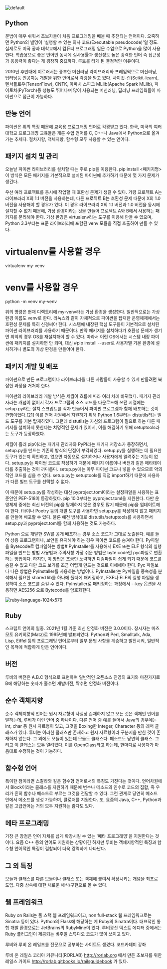 


![default](https://user-images.githubusercontent.com/31435126/49341251-1735f080-f68e-11e8-99fb-809c1f38a258.png)










<h2>Python</h2>

문법이 매우 쉬워서 초보자들이 처음 프로그래밍을 배울 때 추천되는 언어이다. 오죽하면 Python의 별명이 '실행할 수 있는 의사 코드(Executable pseudocode)'일 정도. 실제로도 미국 공과 대학교에서 컴퓨터 프로그래밍 입문 수업으로 Python을 많이 사용한다. 학습용으로 좋은 언어인 동시에 실사용률과 생산성도 높은 강력한 언어 즉 접근성과 응용력이 좋다는 게 굉장히 중요하다. 루트를 타게 된 결정적인 이유이다.

2010년 후반대에 이르러서는 풍부한 머신러닝 라이브러리와 프레임웍으로 머신러닝, 딥러닝등 인공지능 개발을 위한 언어로서 각광을 받고 있다. 사이킷-런(Scikit-learn), 텐서플로우(TensorFlow), CNTK, 아파치 스파크 MLlib(Apache Spark MLlib), 파이토치(PyTorch)등 성능도 뛰어나며 많이 사용되는 머신러닝, 딥러닝 프레임웍들이 파이썬으로 접근이 가능하다.

<h2>만능 언어</h2>

파이썬은 위의 특징 때문에 교육용 프로그래밍 언어로 각광받고 있다. 한국, 미국의 여러 대학교 프로그래밍 교육들은 개론 수업 언어를 C, C++나 Java에서 Python으로 옮겨가는 추세다.
절차지향, 객체지향, 함수형 모두 사용할 수 있는 언어다.

<h2>패키지 설치 및 관리</h2>

오늘날 파이썬 라이브러리를 설치할 때는 주로 pip을 이용한다.
pip install <패키지명>
이 방식은 모든 패키지를 기본적으로 설치된 파이썬에 추가하기 때문에 몇 가지 문제가 생긴다.

우선 여러 프로젝트를 동시에 작업할 때 호환성 문제가 생길 수 있다. 가령 프로젝트 A는 라이브러리 X의 1.1 버전을 사용하는데, 다른 프로젝트 B는 호환성 문제 때문에 X의 1.0 버전을 사용해야 할 경우가 있다. 이 경우 라이브러리 X의 1.1 버전과 1.0 버전을 동시에 설치할 수 없기 때문에, 가상 환경이라는 것을 만들어 프로젝트 A와 B에서 사용하는 패키지를 분리해야 한다. 가상 환경은 virtualenv라는 도구를 이용해 만들 수 있으며, Python 3.3부터는 표준 라이브러리에 포함된 venv 모듈을 직접 호출하여 만들 수 있다.
# virtualenv를 사용할 경우
virtualenv my-venv
# venv를 사용할 경우
python -m venv my-venv

위의 명령은 현재 디렉토리에 my-venv라는 가상 환경을 생성한다. 일반적으로는 가상 환경 이름도 venv로 한다.
리눅스와 같이 자체적으로 파이썬을 탑재한 운영체제에서는 호환성 문제를 특히 신경써야 한다. 시스템에 내장된 핵심 도구들이 기본적으로 설치된 파이썬 라이브러리를 사용하기 때문이다. 만약 패키지를 설치하다가 호환성 문제가 생기면 최악의 경우 OS를 재설치해야 할 수 있다. 따라서 이런 OS에서는 시스템 내장 파이썬에 패키지를 설치하면 안 되며, 대신 #pip install --user로 사용자별 기본 환경에 설치하거나 별도의 가상 환경을 만들어야 한다.

<h2>패키지 개발 및 배포</h2>

파이썬으로 만든 프로그램이나 라이브러리를 다른 사람들이 사용할 수 있게 만들려면 복잡한 과정을 거쳐야 한다.

파이썬의 라이브러리 개발 방식은 세월이 흐름에 따라 여러 차례 바뀌었다. 패키지 관리자라는 개념이 없어서 각자 프로그램의 소스 코드를 다운로드해 쓰던 시절에는 setup.py라는 설치 스크립트를 각자 만들어서 파이썬 프로그램과 함께 배포하는 것이 관행이었다.[21] 이를 언어 차원에서 지원하기 위해 Python 1.6부터는 distutils라는 빌드 도구를 기본 탑재하였다. 그런데 distutils는 자신의 프로그램이 필요로 하는 다른 패키지를 설치하지 못한다는 치명적인 문제가 있어서, 이를 해결하기 위해 setuptools라는 도구가 등장하였다.

세월이 흘러 pip이라는 패키지 관리자와 PyPI라는 패키지 저장소가 등장하면서, setup.py를 만드는 기존의 방식의 단점이 부각되었다.
setup.py를 실행하는 데 필요한 도구가 있는지 확인하고, 없으면 자동으로 설치하거나 사용자에게 알려주는 기능이 없다.
setup.py는 파이썬 코드로 작성하기 때문에 패키지 이름이나 버전과 같은 메타데이터를 추출하는 것이 까다롭다.
setup.py에는 아무 파이썬 코드나 넣을 수 있으므로 악의적인 코드를 심을 수 있다.
setup.py는 setuptools를 직접 import하기 때문에 사용자가 다른 빌드 도구를 선택할 수 없다.

이 때문에 setup.py를 작성하는 대신 pyproject.toml이라는 설정파일을 사용하는 표준안인 PEP-518이 등장하였다. pip 10.0부터는 pyproject.toml을 지원한다. 다만 운영체제 중에는 최신 버전의 pip을 탑재하지 않은 경우도 많기 때문에 pip을 업데이트해야 한다. flit이나 Poetry 등의 개발 도구를 사용하면 setup.py를 작성하지 않고 패키지를 만들어 배포할 수 있다. 물론 예전 방식대로 distutils/setuptools를 사용하면서 setup.py과 pyproject.toml를 함께 사용하는 것도 가능하다.

Python 으로 개발한 SW를 공개 배포하는 경우 소스 코드가 그대로 노출된다. 예를 들어 상용 프로그램이나, 보안을 유지해야 하는 경우 파이썬 코드를 숨겨야 한다.
Py파일을 Bytecode로 컴파일하는 방법#
PyInstaller를 사용해서 EXE 또는 ELF 형식의 실행 파일을 만드는 방법 사용법과 주의사항
가장 쉬운 방법은 byte code인 pyc파일로 변환하는 방법이다. 하지만, 이 방법은 조금만 노력하면 디컴파일이 쉽게 되기 때문에 코드를 숨길 수 없고 다만 코드 보기를 조금 어렵게 만드는 것으로 이해해야 한다. Pyc 파일보다 나은 방법은 PyInstaller를 사용하는 방법이다. PyInstaller는 Py파일을 종속성을 분석해서 필요한 shared lib를 하나에 폴더에 패키징하고, EXE나 ELF의 실행 파일을 생성하여 소스 코드를 숨길 수 있다. PyInstaller로 패키징하는 과정에서 --key 옵션을 사용하면 AES256 으로 Bytecode를 암호화한다.
















![ruby-language-1024x576](https://user-images.githubusercontent.com/31435126/49341330-49941d80-f68f-11e8-863e-cec6933a1958.png)






<h2>Ruby</h2>

스크립트 언어의 일종. 2021년 1월 기준 최신 안정화 버전은 3.0.0이다. 창시자는 마츠모토 유키히로(Matz)로 1995년에 발표되었다.
Python과 Perl, Smalltalk, Ada, Lisp, Eiffel 등의 프로그래밍 언어로부터 일부 문법 사항을 계승하고 발전시켜, 일반적인 목적에 적합하게 만든 언어이다.

<h2>버전</h2>

루비의 버전은 A.B.C 형식으로 표현하며 일반적인 오픈소스 진영의 표기와 마찬가지로 B에 해당하는 숫자가 홀수면 개발버전, 짝수면 안정화 버전이다.

<h2>순수 객체지향</h2>

순수 객체지향적 언어는 원시 자료형이 사실상 존재하지 않고 모든 것은 객체인 언어를 말하는데, 루비가 이런 언어 중 하나이다. 다른 언어 중 예를 들어서 Java의 경우에는 int, char 등 원시 자료형이 있고, 그것을 Boxing한 Integer, Character 등의 래퍼 클래스가 있다. 루비는 이러한 클래스만 존재하고 원시 자료형이라 구분지을 만한 것이 존재하지 않는다. 그 외에도 모듈이 있는데 모듈도 클래스다. 메소드도 당연히 클래스. 그리고 이 클래스는 모두 열려있다. 이를 OpenClass라고 하는데, 한마디로 사용자가 마음대로 수정하는 것이 가능하다.


<h2>함수형 언어</h2>

특이한 점이라면 스칼라와 같은 함수형 언어로서의 특징도 가진다는 것이다. 언어차원에서 Block이라는 클래스를 지원하기 때문에 변수나 메소드의 인수로 코드의 집합, 즉 우리가 흔히 함수나 메소드로 부르는 그것을 전달할 수 있다. 그런 관계로 당연히 메소드 안에서 메소드를 생성 가능하며, 클로저를 지원한다. 또, 요즘의 Java, C++, Python과 같은 고급언어는 거의 모두 지원하는 람다도 있다.

<h2>메타 프로그래밍</h2>

가장 큰 장점은 언어 자체를 쉽게 확장시킬 수 있는 '메타 프로그래밍'을 지원한다는 것이다. 요즘 C++ 등의 언어도 지원하는 상황이긴 하지만 루비는 객체지향적인 특징과 함수형 언어적인 특징이 결합되어 더욱 강력하게 나타난다. 

<h2>그 외 특징</h2>

모듈과 클래스를 다른 모듈이나 클래스 또는 객체에 붙여서 확장시키는 개념을 최초로 도입. 다중 상속에 대한 새로운 해석/구현으로 볼 수 있다.

<h2>웹 프레임워크</h2>

Ruby on Rails는 풀 스택 웹 프레임워크이고, non full-stack 웹 프레임워크로는 Sinatra 등이 있다. Python의 Flask에 해당하는 게 Ruby의 Sinatra이다. 대표적인 통합 개발 환경으로는 JetBrains의 RubyMine이 있다. 루비광산 텍스트 에디터 중에서는 Ruby 플러그인이 제공되는 비주얼 스튜디오 코드가 많이 쓰이고 있다.

루비와 루비 온 레일즈를 전문으로 공부하는 사이트도 생겼다. 코드카데미 강좌

루비 온 레일스 코리아 커뮤니티(RORLAB) http://rorlab.org 에서 만든 초보자를 위한 레일스 가이드 http://rorlab.gitbooks.io/railsguidebook 가 있다.



